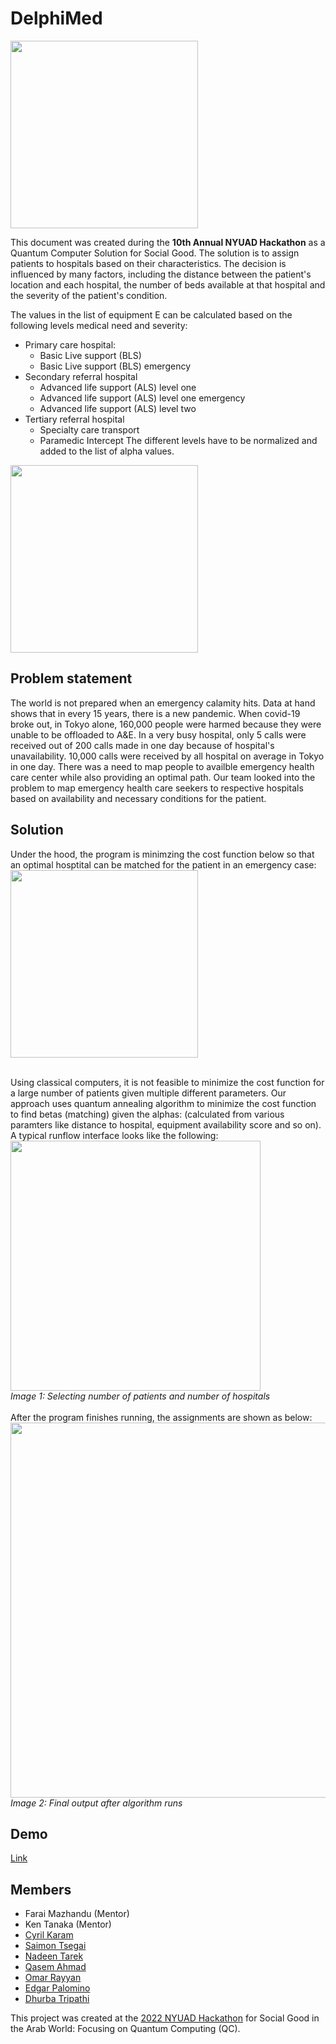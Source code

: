 # DelphiMed

<img src="https://user-images.githubusercontent.com/77675540/161239871-ec92dc9e-6c51-4d02-badd-fc994becf16c.png" width="300">

This document was created during the **10th Annual NYUAD Hackathon** as a Quantum Computer Solution for Social Good.
The solution is to assign patients to hospitals based on their characteristics. The decision is influenced by many factors, including the distance between the patient's location and each hospital, the number of beds available at that hospital and the severity of the patient's condition.

The values in the list of equipment E can be calculated based on the following levels medical need and severity:
- Primary care hospital:
    - Basic Live support (BLS)
    - Basic Live support (BLS) emergency
- Secondary referral hospital
    - Advanced life support (ALS) level one 
    - Advanced life support (ALS) level one emergency 
    - Advanced life support (ALS) level two
- Tertiary referral hospital
    - Specialty care transport 
    - Paramedic Intercept
The different levels have to be normalized and added to the list of alpha values.

<img src="https://user-images.githubusercontent.com/77675540/161242979-53a4b457-b108-4930-a6d2-c77ff5f077f9.png" width="300">

## Problem statement
The world is not prepared when an emergency calamity hits. Data at hand shows that in every 15 years, there is a new pandemic. When covid-19 broke out, in Tokyo alone, 160,000 people were harmed because they were unable to be offloaded to A&E. In a very busy hospital, only 5 calls were received out of 200 calls made in one day because of hospital's unavailability. 10,000 calls were received by all hospital on average in Tokyo in one day. There was a need to map people to availble emergency health care center while also providing an optimal path. Our team looked into the problem to map emergency health care seekers to respective hospitals based on availability and necessary conditions for the patient.

## Solution
Under the hood, the program is minimzing the cost function below so that an optimal hosptital can be matched for the patient in an emergency case:
\
<img src="https://user-images.githubusercontent.com/77675540/161243001-dd55ec93-3927-47fa-b168-d37a9851344a.png" width="300">

\
Using classical computers, it is not feasible to minimize the cost function for a large number of patients given multiple different parameters. Our approach uses quantum annealing algorithm to minimize the cost function to find betas (matching) given the alphas: (calculated from various paramters like distance to hospital, equipment availability score and so on). A typical runflow interface looks like the following: 
<img src="https://user-images.githubusercontent.com/30380639/161259922-ef8f074e-09f1-477c-866e-099e234b590b.PNG" width="400">
\
*Image 1: Selecting number of patients and number of hospitals*
\
\
After the program finishes running, the assignments are shown as below:
\
<img src="https://user-images.githubusercontent.com/30380639/161260095-c353ba02-4a16-4850-b770-a9846d9dfcb9.png" width="600">
\
*Image 2: Final output after algorithm runs*

## Demo
<a href="https://www.youtube.com/watch?v=LFYPa5picmk"> Link </a>


## Members 
- Farai Mazhandu (Mentor)
- Ken Tanaka (Mentor)
- [Cyril Karam](https://github.com/CyrilKaram)
- [Saimon Tsegai](https://github.com/49Simon)
- [Nadeen Tarek]()
- [Qasem Ahmad]()
- [Omar Rayyan](https://github.com/omarrayyann)
- [Edgar Palomino]()
- [Dhurba Tripathi](https://github.com/dktpt44)

This project was created at the [2022 NYUAD Hackathon](https://nyuad.nyu.edu/en/events/2022/march/nyuad-hackathon-event.html) for Social Good in the Arab World: Focusing on Quantum Computing (QC). 
